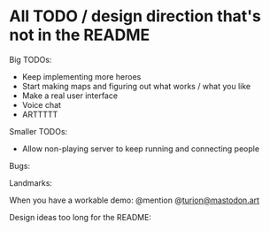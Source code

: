 All TODO / design direction that's not in the README
====================================================

Big TODOs:

- Keep implementing more heroes
- Start making maps and figuring out what works / what you like
- Make a real user interface
- Voice chat
- ARTTTTT

Smaller TODOs:

- Allow non-playing server to keep running and connecting people

Bugs:

Landmarks:

When you have a workable demo: @mention @turion@mastodon.art

Design ideas too long for the README:
